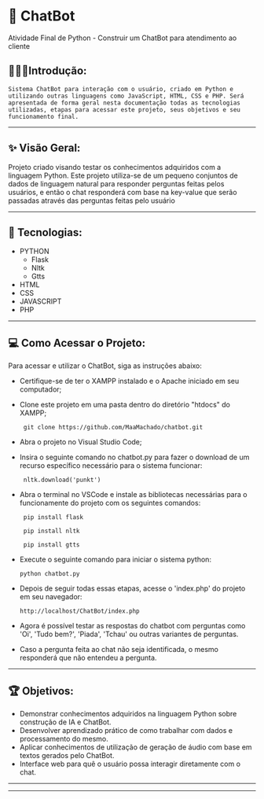 # 🤖 ChatBot
Atividade Final de Python - Construir um ChatBot para atendimento ao cliente

 

## 👨🏽‍💻**Introdução:**


`Sistema ChatBot para interação com o usuário, criado em Python e utilizando outras linguagens como JavaScript, HTML, CSS e PHP.
Será apresentada de forma geral nesta documentação todas as tecnologias utilizadas, etapas para acessar este projeto, seus objetivos e seu funcionamento final.` <br>

---

 

## ✨ Visão Geral:

Projeto criado visando testar os conhecimentos adquiridos com a linguagem Python.
Este projeto utiliza-se de um pequeno conjuntos de dados de linguagem natural para responder perguntas feitas pelos usuários, e então o chat responderá com base na key-value que serão passadas através das perguntas feitas pelo usuário 

---

 

## 🎯 Tecnologias:

 

- PYTHON
  - Flask
  - Nltk
  - Gtts
- HTML
- CSS
- JAVASCRIPT
- PHP

 

---

 

## 💻 Como Acessar o Projeto:

 

Para acessar e utilizar o ChatBot, siga as instruções abaixo:

 

- Certifique-se de ter o XAMPP instalado e o Apache iniciado em seu computador;

- Clone este projeto em uma pasta dentro do diretório "htdocs" do XAMPP;

 

  ```
   git clone https://github.com/MaaMachado/chatbot.git
   ```

 

- Abra o projeto no Visual Studio Code;

- Insira o seguinte comando no chatbot.py para fazer o download de um recurso específico necessário para o sistema funcionar:

 

  ```
   nltk.download('punkt')
   ```

- Abra o terminal no VSCode e instale as bibliotecas necessárias para o funcionamente do projeto com os seguintes comandos:

  ```
   pip install flask
   ```
  ```
   pip install nltk
   ```
  ```
   pip install gtts
   ```

- Execute o seguinte comando para iniciar o sistema python:

 

   ```
   python chatbot.py
   ```

 

- Depois de seguir todas essas etapas, acesse o 'index.php' do projeto em seu navegador:

 

  ```
  http://localhost/ChatBot/index.php
   ```

- Agora é possível testar as respostas do chatbot com perguntas como 'Oi', 'Tudo bem?', 'Piada', 'Tchau' ou outras variantes de perguntas.
- Caso a pergunta feita ao chat não seja identificada, o mesmo responderá que não entendeu a pergunta.


---

 

## 🏆 Objetivos:

 

- Demonstrar conhecimentos adquiridos na linguagem Python sobre construção de IA  e ChatBot.
- Desenvolver aprendizado prático de como trabalhar com dados e processamento do mesmo.
- Aplicar conhecimentos de utilização de geração de áudio com base em textos gerados pelo ChatBot.
- Interface web para quê o usuário possa interagir diretamente com o chat.


---


---
